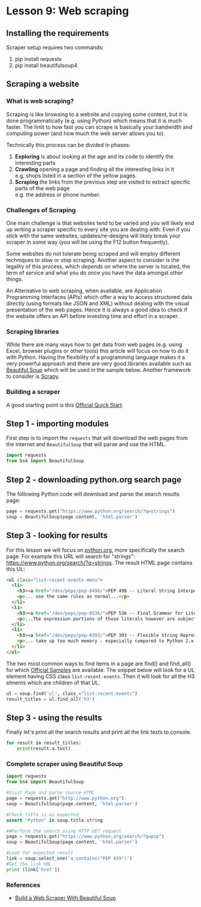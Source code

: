 # Lesson 9: Web scraping

## Installing the requirements

Scraper setup requires two commands:
1.  pip install requests
1.  pip install beautifulsoup4

## Scraping a website
### What is web scraping?

Scraping is like browsing to a website and copying some content, but it is done programmatically (e.g. using Python) which means that it is much faster. The limit to how fast you can scrape is basically your bandwidth and computing power (and how much the web server allows you to). 

Technically this process can be divided in phases:

1.  __Exploring__ is about looking at the age and its code to identify the interesting parts  
1.  __Crawling__ opening a page and finding all the interesting links in it  
e.g. shops listed in a section of the yellow pages. 
1.  __Scraping__ the links from the previous step are visited to extract specific parts of the web page  
e.g. the address or phone number.

### Challenges of Scraping
One main challenge is that websites tend to be varied and you will likely end up writing a scraper specific to every site you are dealing with. Even if you stick with the same websites, updates/re-designs will likely break your scraper in some way (you will be using the F12 button frequently). 

Some websites do not tolerate being scraped and will employ different techniques to slow or stop scraping. Another aspect to consider is the legality of this process, which depends on where the server is located, the term of service and what you do once you have the data amongst other things.

An Alternative to web scraping, when available, are Application Programming Interfaces (APIs) which offer a way to access structured data directly (using formats like JSON and XML) without dealing with the visual presentation of the web pages. Hence it is always a good idea to check if the website offers an API before investing time and effort in a scraper.

### Scraping libraries
While there are many ways how to get data from web pages (e.g. using Excel, browser plugins or other tools) this article will focus on how to do it with Python. Having the flexibility of a programming language makes it a very powerful approach and there are very good libraries available such as [Beautiful Soup](https://www.crummy.com/software/BeautifulSoup/bs4/doc/) which will be used in the sample below. Another framework to consider is [Scrapy](https://scrapy.org/).

### Building a scraper
A good starting point is this [Official Quick Start](https://www.crummy.com/software/BeautifulSoup/bs4/doc/#quick-start).

## Step 1 - importing modules
First step is to import the ```requests``` that will download the web pages from the internet and ```BeautifulSoup``` that will parse and use the HTML.

```python
import requests
from bs4 import BeautifulSoup
```

## Step 2 - downloading python.org search page
The following Python code will download and parse the search results page:

```python
page = requests.get("https://www.python.org/search/?q=strings")
soup = BeautifulSoup(page.content, 'html.parser')
```

## Step 3 - looking for results
For this lesson we will focus on [python.org](https://python.org), more specifically the search page. For example this URL will search for "strings": https://www.python.org/search/?q=strings. The result HTML page contains this UL:

```html
<ul class="list-recent-events menu">
  <li>
    <h3><a href="/dev/peps/pep-0498/">PEP 498 -- Literal String Interpolation</a></h3>
    <p>... use the same rules as normal...</p>
  </li>
  <li>
    <h3><a href="/dev/peps/pep-0536/">PEP 536 -- Final Grammar for Literal String Interpolation</a></h3>
    <p>...The expression portions of those literals however are subject to certain restrictions...</p>
  </li>
  <li>
    <h3><a href="/dev/peps/pep-0393/">PEP 393 -- Flexible String Representation</a></h3>
    <p>... take up too much memory - especially compared to Python 2.x...</p>
  </li>
</ul>
```

The two most common ways to find items in a page are find() and find_all() for which [Official Samples](https://www.crummy.com/software/BeautifulSoup/bs4/doc/#searching-the-tree) are available. The snippet below will look for a UL element having CSS class ```list-recent-events```. Then it will look for all the H3 elments which are children of that UL.

```python
ul = soup.find('ul', class_="list-recent-events") 
result_titles = ul.find_all('h3')
```

## Step 3 - using the results
Finally let's print all the search results and print all the link texts to console.

```python
for result in result_titles:
	print(result.a.text)
```

### Complete scraper using Beautiful Soup

```python
import requests
from bs4 import BeautifulSoup

#Visit Page and parse source HTML
page = requests.get("http://www.python.org")
soup = BeautifulSoup(page.content, 'html.parser')

#Check title is as expected
assert "Python" in soup.title.string

##Perform the search using HTTP GET request
page = requests.get("https://www.python.org/search/?q=pip")
soup = BeautifulSoup(page.content, 'html.parser')

#Look for expected result
link = soup.select_one('a:contains("PEP 439")')
#Get the link URL
print (link['href'])
```
### References
*  [Build a Web Scraper With Beautiful Soup](https://realpython.com/beautiful-soup-web-scraper-python/)
